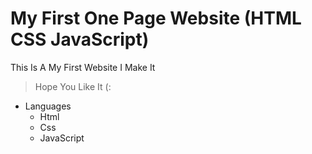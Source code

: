 # My First One Page Website (HTML CSS JavaScript)

This Is A My First Website I Make It 
> Hope You Like It (:

* Languages
  * Html
  * Css
  * JavaScript
